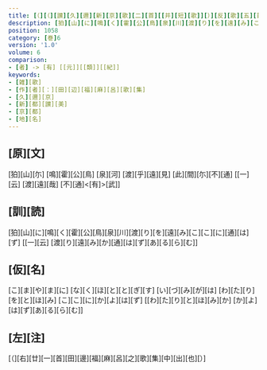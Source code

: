 ```yaml
---
title: [（][（][讃][久][邇][新][京][歌][二][首][[并][短][歌]][）][反][歌][五][首][）]
description: [狛][山][に][鳴][く][霍][公][鳥][泉][川][渡][り][を][遠][み][こ][こ][に][通][は][ず] [[一][云] [渡][り][遠][み][か][通][は][ず][あ][る][ら][む]]
position: 1058
category: [巻]6
version: '1.0'
volume: 6
comparison:
- [者] -> [有] [[元]][[類]][[紀]]
keywords:
- [雑][歌]
- [作][者][：][田][辺][福][麻][呂][歌][集]
- [久][邇][京]
- [新][都][讃][美]
- [京][都]
- [地][名]
---
```


## [原][文]

[狛][山][尓] [鳴][霍][公][鳥] [泉][河] [渡][乎][遠][見] [此][間][尓][不][通] [[一][云] [渡][遠][哉] [不][通]<[有]>[武]]

## [訓][読]

[狛][山][に][鳴][く][霍][公][鳥][泉][川][渡][り][を][遠][み][こ][こ][に][通][は][ず] [[一][云] [渡][り][遠][み][か][通][は][ず][あ][る][ら][む]]

## [仮][名]

[こ][ま][や][ま][に] [な][く][ほ][と][と][ぎ][す] [い][づ][み][が][は] [わ][た][り][を][と][ほ][み] [こ][こ][に][か][よ][は][ず] [[わ][た][り][と][ほ][み][か] [か][よ][は][ず][あ][る][ら][む]]

## [左][注]

[（][右][廿][一][首][田][邊][福][麻][呂][之][歌][集][中][出][也][）]
